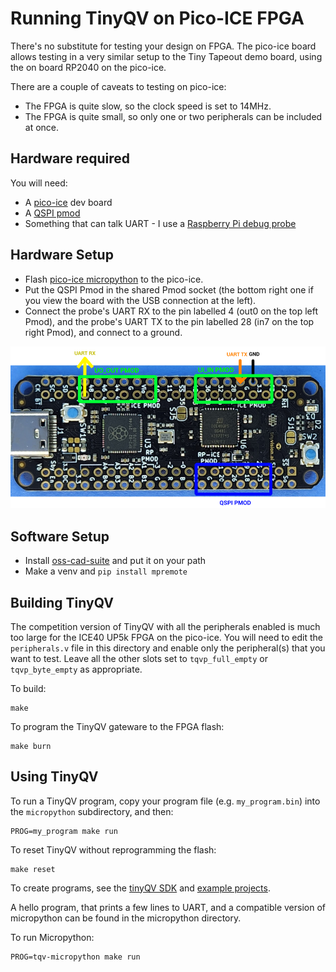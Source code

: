 # Running TinyQV on Pico-ICE FPGA

There's no substitute for testing your design on FPGA.  The pico-ice board allows testing in a very similar setup to the Tiny Tapeout demo board, using the on board RP2040 on the pico-ice.

There are a couple of caveats to testing on pico-ice:
- The FPGA is quite slow, so the clock speed is set to 14MHz.
- The FPGA is quite small, so only one or two peripherals can be included at once.

## Hardware required

You will need:
- A [pico-ice](https://pico-ice.tinyvision.ai/) dev board
- A [QSPI pmod](https://store.tinytapeout.com/products/QSPI-Pmod-p716541602)
- Something that can talk UART - I use a [Raspberry Pi debug probe](https://www.raspberrypi.com/documentation/microcontrollers/debug-probe.html)

## Hardware Setup

- Flash [pico-ice micropython](https://github.com/tinyvision-ai-inc/pico-ice-micropython/releases) to the pico-ice.
- Put the QSPI Pmod in the shared Pmod socket (the bottom right one if you view the board with the USB connection at the left).
- Connect the probe's UART RX to the pin labelled 4 (out0 on the top left Pmod), and the probe's UART TX to the pin labelled 28 (in7 on the top right Pmod), and connect to a ground.

![Connection setup for TinyQV on pico-ice](setup.png)

## Software Setup

- Install [oss-cad-suite](https://github.com/YosysHQ/oss-cad-suite-build) and put it on your path
- Make a venv and `pip install mpremote`

## Building TinyQV

The competition version of TinyQV with all the peripherals enabled is much too large for the ICE40 UP5k FPGA on the pico-ice.  You will need to edit the `peripherals.v` file in this directory and enable only the peripheral(s) that you want to test.  Leave all the other slots set to `tqvp_full_empty` or `tqvp_byte_empty` as appropriate.

To build:

    make

To program the TinyQV gateware to the FPGA flash:

    make burn

## Using TinyQV

To run a TinyQV program, copy your program file (e.g. `my_program.bin`) into the `micropython` subdirectory, and then:

    PROG=my_program make run

To reset TinyQV without reprogramming the flash:

    make reset

To create programs, see the [tinyQV SDK](https://github.com/MichaelBell/tinyQV-sdk/tree/ttsky25a) and [example projects](https://github.com/MichaelBell/tinyQV-projects).

A hello program, that prints a few lines to UART, and a compatible version of micropython can be found in the micropython directory.

To run Micropython:

    PROG=tqv-micropython make run
